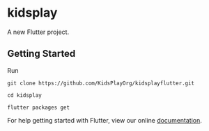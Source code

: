 # kidsplay

A new Flutter project.

## Getting Started

Run

`git clone https://github.com/KidsPlayOrg/kidsplayflutter.git`

`cd kidsplay`

`flutter packages get`

For help getting started with Flutter, view our online
[documentation](https://flutter.io/).

